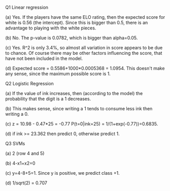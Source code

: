 Q1 Linear regression

(a) Yes. If the players have the same ELO rating, then the expected score for white is 0.56 (the intercept).
    Since this is bigger than 0.5, there is an advantage to playing with the white pieces.

(b) No. The p-value is 0.0782, which is bigger than alpha=0.05.

(c) Yes. R^2 is only 3.4%, so almost all variation in score appears to be due to chance.
    Of course there may be other factors influencing the score, that have not been included in the model.

(d) Expected score = 0.5586+1000*0.0005368 = 1.0954.
    This doesn't make any sense, since the maximum possible score is 1.
    

Q2 Logistic Regression

(a) If the value of ink increases, then (according to the model) the probability that the digit is a 1 decreases.

(b) This makes sense, since writing a 1 tends to consume less ink then writing a 0.

(c) z = 10.98 - 0.47*25 = -0.77
    P(t=0|ink=25) = 1/(1+exp(-0.77))=0.6835.

(d) if ink >= 23.362 then predict 0, otherwise predict 1.

Q3 SVMs

(a) 2 (row 4 and 5)

(b) 4-x1+x2=0

(c) y=4-8+5=1. Since y is positive, we predict class +1.

(d) 1/sqrt(2) = 0.707